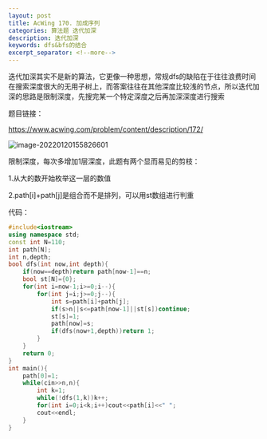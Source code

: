 ```yaml
---
layout: post
title: AcWing 170. 加成序列 
categories: 算法题 迭代加深
description: 迭代加深
keywords: dfs&bfs的结合
excerpt_separator: <!--more-->
---
```




迭代加深其实不是新的算法，它更像一种思想，常规dfs的缺陷在于往往浪费时间在搜索深度很大的无用子树上，而答案往往在其他深度比较浅的节点，所以迭代加深的思路是限制深度，先搜完某一个特定深度之后再加深深度进行搜索

<!--more-->

题目链接：

https://www.acwing.com/problem/content/description/172/

![image-20220120155826601](https://tva1.sinaimg.cn/large/008i3skNly1gyk70wttsmj31g90u0ae0.jpg)

限制深度，每次多增加1层深度，此题有两个显而易见的剪枝：

1.从大的数开始枚举这一层的数值

2.path[i]+path[j]是组合而不是排列，可以用st数组进行判重


代码：

```c++
#include<iostream>
using namespace std;
const int N=110;
int path[N];
int n,depth;
bool dfs(int now,int depth){
    if(now==depth)return path[now-1]==n;
    bool st[N]={0};
    for(int i=now-1;i>=0;i--){
        for(int j=i;j>=0;j--){
            int s=path[i]+path[j];
            if(s>n||s<=path[now-1]||st[s])continue;
            st[s]=1;
            path[now]=s;
            if(dfs(now+1,depth))return 1;
        }
    }
    return 0;
}
int main(){
    path[0]=1;
    while(cin>>n,n){
        int k=1;
        while(!dfs(1,k))k++;
        for(int i=0;i<k;i++)cout<<path[i]<<" ";
        cout<<endl;
    }
}
```





